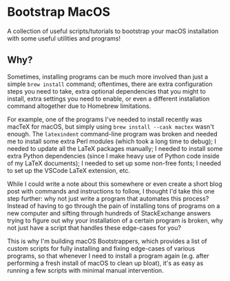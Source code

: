# Bootstrap MacOS

A collection of useful scripts/tutorials to bootstrap your macOS installation with some useful utilities and programs!

## Why?

Sometimes, installing programs can be much more involved than just a simple `brew install` command; oftentimes, there are extra configuration steps you need to take, extra optional dependencies that you might to install, extra settings you need to enable, or even a different installation command altogether due to Homebrew limitations.

For example, one of the programs I've needed to install recently was macTeX for macOS, but simply using `brew install --cask mactex` wasn't enough. The `latexindent` command-line program was broken and needed me to install some extra Perl modules (which took a long time to debug); I needed to update all the LaTeX packages manually; I needed to install some extra Python dependencies (since I make heavy use of Python code inside of my LaTeX documents); I needed to set up some non-free fonts; I needed to set up the VSCode LaTeX extension, etc.

While I could write a note about this somewhere or even create a short blog post with commands and instructions to follow, I thought I'd take this one step further: why not just write a program that automates this process? Instead of having to go through the pain of installing tons of programs on a new computer and sifting through hundreds of StackExchange answers trying to figure out why your installation of a certain program is broken, why not just have a script that handles these edge-cases for you?

This is why I'm building macOS Bootstrappers, which provides a list of custom scripts for fully installing and fixing edge-cases of various programs, so that whenever I need to install a program again (e.g. after performing a fresh install of macOS to clean up bloat), it's as easy as running a few scripts with minimal manual intervention.
